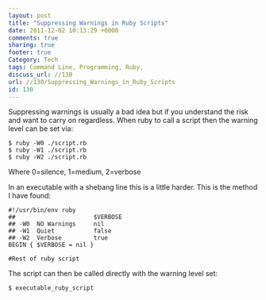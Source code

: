```yaml
---
layout: post
title: "Suppressing Warnings in Ruby Scripts"
date: 2011-12-02 10:13:29 +0000 
comments: true
sharing: true
footer: true
Category: Tech
tags: Command Line, Programming, Ruby,
discuss_url: //130
url: //130/Suppressing_Warnings_in_Ruby_Scripts
id: 130
---
```

Suppressing warnings is usually a bad idea but if you understand the risk and want to carry on regardless. When ruby to call a script then the warning level can be set via:

    $ ruby -W0 ./script.rb
    $ ruby -W1 ./script.rb
    $ ruby -W2 ./script.rb

Where 0=silence, 1=medium, 2=verbose

In an executable with a shebang line this is a little harder. This is the method I have found:

    #!/usr/bin/env ruby
    ##                      $VERBOSE
    ## -W0  NO Warnings     nil
    ## -W1  Quiet           false
    ## -W2  Verbose         true
    BEGIN { $VERBOSE = nil }

    #Rest of ruby script

The script can then be called directly with the warning level set:

    $ executable_ruby_script 


